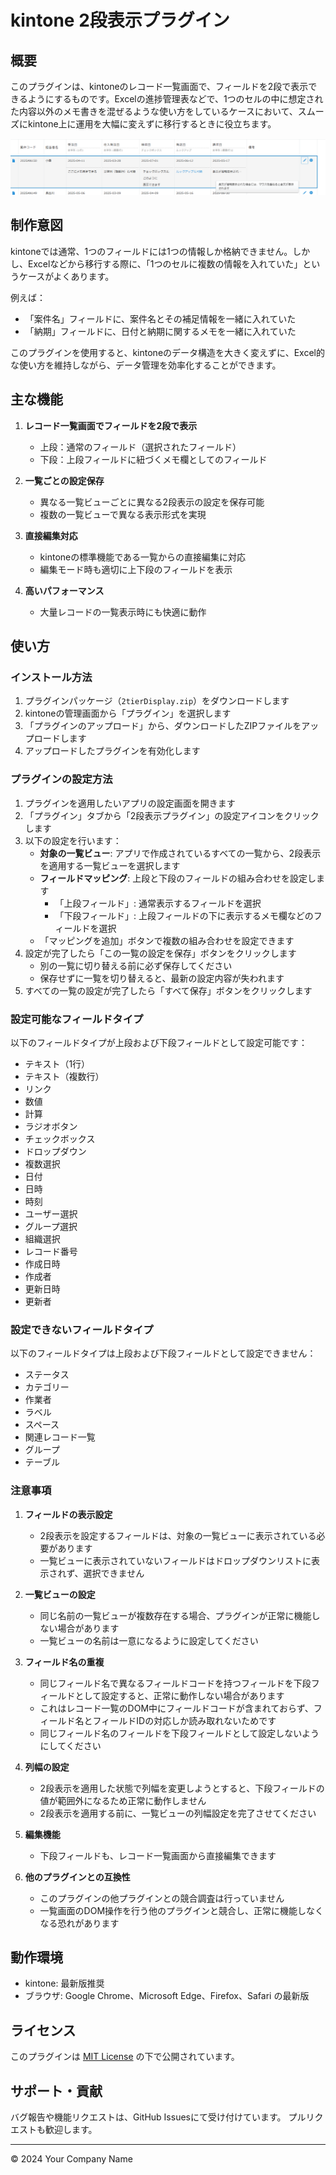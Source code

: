 # kintone 2段表示プラグイン

## 概要

このプラグインは、kintoneのレコード一覧画面で、フィールドを2段で表示できるようにするものです。Excelの進捗管理表などで、1つのセルの中に想定された内容以外のメモ書きを混ぜるような使い方をしているケースにおいて、スムーズにkintone上に運用を大幅に変えずに移行するときに役立ちます。

![2段表示のイメージ](./docs/images/two-tier-display.png)

## 制作意図

kintoneでは通常、1つのフィールドには1つの情報しか格納できません。しかし、Excelなどから移行する際に、「1つのセルに複数の情報を入れていた」というケースがよくあります。

例えば：
- 「案件名」フィールドに、案件名とその補足情報を一緒に入れていた
- 「納期」フィールドに、日付と納期に関するメモを一緒に入れていた

このプラグインを使用すると、kintoneのデータ構造を大きく変えずに、Excel的な使い方を維持しながら、データ管理を効率化することができます。

## 主な機能

1. **レコード一覧画面でフィールドを2段で表示**
   - 上段：通常のフィールド（選択されたフィールド）
   - 下段：上段フィールドに紐づくメモ欄としてのフィールド

2. **一覧ごとの設定保存**
   - 異なる一覧ビューごとに異なる2段表示の設定を保存可能
   - 複数の一覧ビューで異なる表示形式を実現

3. **直接編集対応**
   - kintoneの標準機能である一覧からの直接編集に対応
   - 編集モード時も適切に上下段のフィールドを表示

4. **高いパフォーマンス**
   - 大量レコードの一覧表示時にも快適に動作

## 使い方

### インストール方法

1. プラグインパッケージ（`2tierDisplay.zip`）をダウンロードします
2. kintoneの管理画面から「プラグイン」を選択します
3. 「プラグインのアップロード」から、ダウンロードしたZIPファイルをアップロードします
4. アップロードしたプラグインを有効化します

### プラグインの設定方法

1. プラグインを適用したいアプリの設定画面を開きます
2. 「プラグイン」タブから「2段表示プラグイン」の設定アイコンをクリックします
3. 以下の設定を行います：
   - **対象の一覧ビュー**: アプリで作成されているすべての一覧から、2段表示を適用する一覧ビューを選択します
   - **フィールドマッピング**: 上段と下段のフィールドの組み合わせを設定します
     - 「上段フィールド」: 通常表示するフィールドを選択
     - 「下段フィールド」: 上段フィールドの下に表示するメモ欄などのフィールドを選択
   - 「マッピングを追加」ボタンで複数の組み合わせを設定できます
4. 設定が完了したら「この一覧の設定を保存」ボタンをクリックします
   - 別の一覧に切り替える前に必ず保存してください
   - 保存せずに一覧を切り替えると、最新の設定内容が失われます
5. すべての一覧の設定が完了したら「すべて保存」ボタンをクリックします

### 設定可能なフィールドタイプ

以下のフィールドタイプが上段および下段フィールドとして設定可能です：
- テキスト（1行）
- テキスト（複数行）
- リンク
- 数値
- 計算
- ラジオボタン
- チェックボックス
- ドロップダウン
- 複数選択
- 日付
- 日時
- 時刻
- ユーザー選択
- グループ選択
- 組織選択
- レコード番号
- 作成日時
- 作成者
- 更新日時
- 更新者

### 設定できないフィールドタイプ

以下のフィールドタイプは上段および下段フィールドとして設定できません：
- ステータス
- カテゴリー
- 作業者
- ラベル
- スペース
- 関連レコード一覧
- グループ
- テーブル

### 注意事項

1. **フィールドの表示設定**
   - 2段表示を設定するフィールドは、対象の一覧ビューに表示されている必要があります
   - 一覧ビューに表示されていないフィールドはドロップダウンリストに表示されず、選択できません

2. **一覧ビューの設定**
   - 同じ名前の一覧ビューが複数存在する場合、プラグインが正常に機能しない場合があります
   - 一覧ビューの名前は一意になるように設定してください

3. **フィールド名の重複**
   - 同じフィールド名で異なるフィールドコードを持つフィールドを下段フィールドとして設定すると、正常に動作しない場合があります
   - これはレコード一覧のDOM中にフィールドコードが含まれておらず、フィールド名とフィールドIDの対応しか読み取れないためです
   - 同じフィールド名のフィールドを下段フィールドとして設定しないようにしてください

4. **列幅の設定**
   - 2段表示を適用した状態で列幅を変更しようとすると、下段フィールドの値が範囲外になるため正常に動作しません
   - 2段表示を適用する前に、一覧ビューの列幅設定を完了させてください

5. **編集機能**
   - 下段フィールドも、レコード一覧画面から直接編集できます

6. **他のプラグインとの互換性**
   - このプラグインの他プラグインとの競合調査は行っていません
   - 一覧画面のDOM操作を行う他のプラグインと競合し、正常に機能しなくなる恐れがあります

## 動作環境

- kintone: 最新版推奨
- ブラウザ: Google Chrome、Microsoft Edge、Firefox、Safari の最新版

## ライセンス

このプラグインは [MIT License](LICENSE) の下で公開されています。

## サポート・貢献

バグ報告や機能リクエストは、GitHub Issuesにて受け付けています。
プルリクエストも歓迎します。

---

© 2024 Your Company Name 